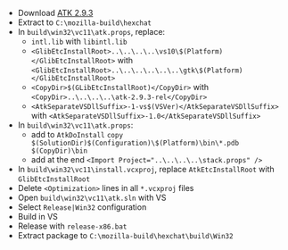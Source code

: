  * Download [ATK 2.9.3](http://ftp.gnome.org/pub/gnome/sources/atk/2.9/atk-2.9.3.tar.xz)
 * Extract to `C:\mozilla-build\hexchat`
 * In `build\win32\vc11\atk.props`, replace:
	* `intl.lib` with `libintl.lib`
	* `<GlibEtcInstallRoot>..\..\..\..\vs10\$(Platform)</GlibEtcInstallRoot>` with
`<GlibEtcInstallRoot>..\..\..\..\..\..\gtk\$(Platform)</GlibEtcInstallRoot>`
	* `<CopyDir>$(GLibEtcInstallRoot)</CopyDir>` with
`<CopyDir>..\..\..\..\atk-2.9.3-rel</CopyDir>`
	* `<AtkSeparateVSDllSuffix>-1-vs$(VSVer)</AtkSeparateVSDllSuffix>` with
`<AtkSeparateVSDllSuffix>-1.0</AtkSeparateVSDllSuffix>`
 * In `build\win32\vc11\atk.props`:
	*  add to `AtkDoInstall`
`copy $(SolutionDir)$(Configuration)\$(Platform)\bin\*.pdb $(CopyDir)\bin`
	*  add at the end
`<Import Project="..\..\..\..\stack.props" />`
 * In `build\win32\vc11\install.vcxproj`, replace `AtkEtcInstallRoot` with `GlibEtcInstallRoot`
 * Delete `<Optimization>` lines in all `*.vcxproj` files
 * Open `build\win32\vc11\atk.sln` with VS
 * Select `Release|Win32` configuration
 * Build in VS
 * Release with `release-x86.bat`
 * Extract package to `C:\mozilla-build\hexchat\build\Win32`

